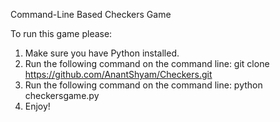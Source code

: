 Command-Line Based Checkers Game

To run this game please:

1. Make sure you have Python installed. 
2. Run the following command on the command line: git clone https://github.com/AnantShyam/Checkers.git
3. Run the following command on the command line: python checkersgame.py
4. Enjoy!
